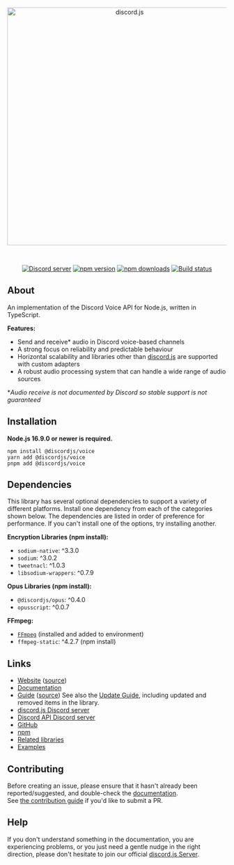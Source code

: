 <div align="center">
	<br />
	<p>
		<a href="https://discord.js.org"><img src="https://discord.js.org/static/logo.svg" width="546" alt="discord.js" /></a>
	</p>
	<br />
		<p>
		<a href="https://discord.gg/djs"><img src="https://img.shields.io/discord/222078108977594368?color=5865F2&logo=discord&logoColor=white" alt="Discord server" /></a>
		<a href="https://www.npmjs.com/package/@discordjs/voice"><img src="https://img.shields.io/npm/v/@discordjs/voice.svg?maxAge=3600" alt="npm version" /></a>
		<a href="https://www.npmjs.com/package/@discordjs/voice"><img src="https://img.shields.io/npm/dt/@discordjs/voice.svg?maxAge=3600" alt="npm downloads" /></a>
		<a href="https://github.com/discordjs/discord.js/actions"><img src="https://github.com/discordjs/discord.js/actions/workflows/test.yml/badge.svg" alt="Build status" /></a>
	</p>
</div>

## About

An implementation of the Discord Voice API for Node.js, written in TypeScript.

**Features:**

- Send and receive\* audio in Discord voice-based channels
- A strong focus on reliability and predictable behaviour
- Horizontal scalability and libraries other than [discord.js](https://discord.js.org/) are supported with custom adapters
- A robust audio processing system that can handle a wide range of audio sources

\*_Audio receive is not documented by Discord so stable support is not guaranteed_

## Installation

**Node.js 16.9.0 or newer is required.**

```sh-session
npm install @discordjs/voice
yarn add @discordjs/voice
pnpm add @discordjs/voice
```

## Dependencies

This library has several optional dependencies to support a variety
of different platforms. Install one dependency from each of the
categories shown below. The dependencies are listed in order of
preference for performance. If you can't install one of the options,
try installing another.

**Encryption Libraries (npm install):**

- `sodium-native`: ^3.3.0
- `sodium`: ^3.0.2
- `tweetnacl`: ^1.0.3
- `libsodium-wrappers`: ^0.7.9

**Opus Libraries (npm install):**

- `@discordjs/opus`: ^0.4.0
- `opusscript`: ^0.0.7

**FFmpeg:**

- [`FFmpeg`](https://ffmpeg.org/) (installed and added to environment)
- `ffmpeg-static`: ^4.2.7 (npm install)

## Links

- [Website](https://discord.js.org/) ([source](https://github.com/discordjs/discord.js/tree/main/packages/website))
- [Documentation](https://discord.js.org/#/docs/voice)
- [Guide](https://discordjs.guide/) ([source](https://github.com/discordjs/guide))
  See also the [Update Guide](https://discordjs.guide/additional-info/changes-in-v13.html), including updated and removed items in the library.
- [discord.js Discord server](https://discord.gg/djs)
- [Discord API Discord server](https://discord.gg/discord-api)
- [GitHub](https://github.com/discordjs/discord.js/tree/main/packages/voice)
- [npm](https://www.npmjs.com/package/@discordjs/voice)
- [Related libraries](https://discord.com/developers/docs/topics/community-resources#libraries)
- [Examples](https://github.com/discordjs/discord.js/tree/main/packages/voice/examples)

## Contributing

Before creating an issue, please ensure that it hasn't already been reported/suggested, and double-check the
[documentation](https://discord.js.org/#/docs/voice).  
See [the contribution guide](https://github.com/discordjs/discord.js/blob/main/.github/CONTRIBUTING.md) if you'd like to submit a PR.

## Help

If you don't understand something in the documentation, you are experiencing problems, or you just need a gentle
nudge in the right direction, please don't hesitate to join our official [discord.js Server](https://discord.gg/djs).
